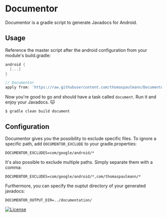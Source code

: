 # Documentor
Documentor is a gradle script to generate Javadocs for Android.

## Usage
Reference the master script after the android configuration from your module's build.gradle:

```groovy
android {
  [...]
}

// Documentor
apply from: 'https://raw.githubusercontent.com/thomaspaulmann/Documentor/release-1.1/documentor.gradle'
 ```

Now you're good to go and should have a task called `document`. Run it and enjoy your Javadocs. :cat: 

```
$ gradle clean build document
```

## Configuration
Documentor gives you the possibility to exclude specific files. To ignore a specific path, add `DOCUMENTOR_EXCLUDE` to your gradle.properties:

```
DOCUMENTOR_EXCLUDES=com/google/android/*
 ```
 
It's also possible to exclude multiple paths. Simply separate them with a comma:
 
```
DOCUMENTOR_EXCLUDES=com/google/android/*,com/thomaspaulmann/*
 ```
Furthermore, you can specify the ouptut directory of your generated javadocs:

```
DOCUMENTOR_OUTPUT_DIR=../documentation/
```

[![License](http://img.shields.io/:license-apache-brightgreen.svg?style=flat)](https://raw.githubusercontent.com/thomaspaulmann/Documentor/master/LICENSE)
